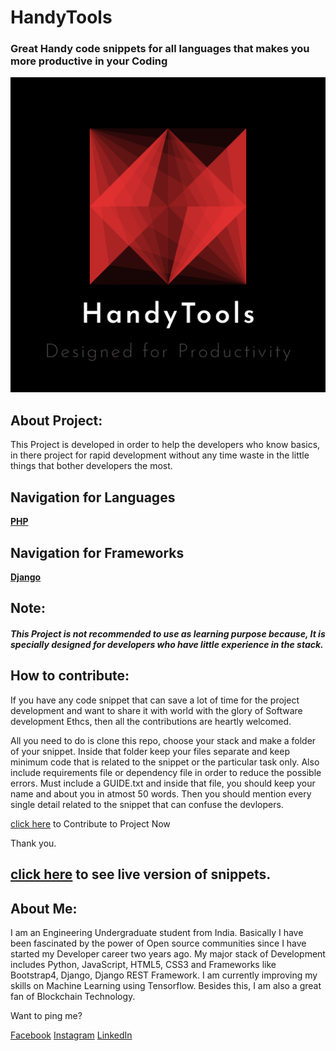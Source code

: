 # **HandyTools**
### Great Handy code snippets for all languages that makes you more productive in your Coding

![alt text](assets/logo.png)


## About Project:
This Project is developed in order to help the developers who know basics, in there project for rapid development without any time waste in the little things that bother developers the most.


## Navigation for Languages

**[PHP](https://github.com/neo-0224/HandyTools/tree/master/src/languages/php/)**


## Navigation for Frameworks

**[Django](https://github.com/neo-0224/HandyTools/tree/master/src/frameworks/django/)**

## Note: 
##### This Project is not recommended to use as learning purpose because, It is specially designed for developers who have little experience in the stack.

## How to contribute:
If you have any code snippet that can save a lot of time for the project development and want to share it with world with the glory of Software development Ethcs, then all the contributions are heartly welcomed.

All you need to do is clone this repo, choose your stack and make a folder of your snippet. Inside that folder keep your files separate and keep minimum code that is related to the snippet or the particular task only. Also include requirements file or dependency file in order to reduce the possible errors. Must include a GUIDE.txt and inside that file, you should keep your name and about you in atmost 50 words. Then you should mention every single detail related to the snippet that can confuse the devlopers.

[click here](https://github.com/neo-0224/HandyTools/) to Contribute to Project Now

Thank you.

## [click here](https://neo-0224.github.io/HandyTools/) to see live version of snippets.


## About Me:

I am an Engineering Undergraduate student from India. Basically I have been fascinated by the power of Open source communities since I have started my Developer career two years ago. My major stack of Development includes Python, JavaScript, HTML5, CSS3 and Frameworks like Bootstrap4, Django, Django REST Framework. I am currently improving my skills on Machine Learning using Tensorflow. Besides this, I am also a great fan of Blockchain Technology. 

Want to ping me?

[Facebook](https://www.facebook.com/profile.php?id=100009926198901)
[Instagram](https://www.instagram.com/m0nuu.tyagi_g)
[LinkedIn](https://www.linkedin.com/in/iammanojtyagi/)

